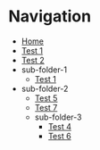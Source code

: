# Navigation

- [Home](Home)
- [Test 1](Test1)
- [Test 2](Test2)
- sub-folder-1
    - [Test 1](Test1)
- sub-folder-2
    - [Test 5](Test5)
    - [Test 7](Test7)
    - sub-folder-3
        - [Test 4](Test4)
        - [Test 6](Test6)
